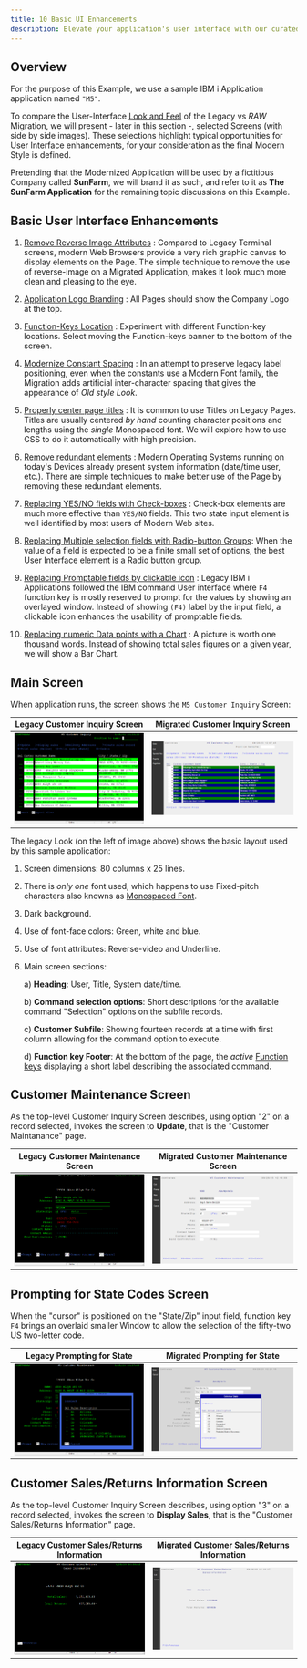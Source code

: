 ```yaml
---
title: 10 Basic UI Enhancements
description: Elevate your application's user interface with our curated list of 10 Basic UI Enhancements. This guide offers practical tips and straightforward improvements that can significantly boost the usability and visual appeal of your software or website. From color schemes and typography to navigation and responsiveness, discover how to make your UI more engaging and user-friendly. Ideal for web developers, UI/UX designers, and anyone looking to make quick yet effective enhancements to their digital products.
---
```


## Overview

For the purpose of this Example, we use a sample IBM i Application application named `"M5"`. 

To compare the User-Interface [Look and Feel](https://en.wikipedia.org/wiki/Look_and_feel) of the Legacy vs *RAW* Migration, we will present - later in this section -, selected Screens (with side by side images). These selections highlight typical opportunities for User Interface enhancements, for your consideration as the final Modern Style is defined.

Pretending that the Modernized Application will be used by a fictitious Company called **SunFarm**, we will brand it as such, and refer to it as **The SunFarm Application** for the remaining topic discussions on this Example.


## Basic User Interface Enhancements

1. [Remove Reverse Image Attributes](./enhance-remove-reverse-image.html) : Compared to Legacy Terminal screens, modern Web Browsers provide a very rich graphic canvas to display elements on the Page. The simple technique to remove the use of reverse-image on a Migrated Application, makes it look much more clean and pleasing to the eye.

2. [Application Logo Branding](./enhance-logo-branding.html) : All Pages should show the Company Logo at the top.

3. [Function-Keys Location](./enhance-function-keys-location.html) : Experiment with different Function-key locations. Select moving the Function-keys banner to the bottom of the screen.

4. [Modernize Constant Spacing](./enhance-modernize-font-appearance.html) : In an attempt to preserve legacy label positioning, even when the constants use a Modern Font family, the Migration adds artificial inter-character spacing that gives the appearance of *Old style Look*.

5. [Properly center page titles](./enhance-title-centering.html) : It is common to use Titles on Legacy Pages. Titles are usually centered *by hand* counting character positions and lengths using the *single* Monospaced font. We will explore how to use CSS to do it automatically with high precision.

6. [Remove redundant elements](./enhance-remove-redundant-elements.html) : Modern Operating Systems running on today's Devices already present system information (date/time user, etc.). There are simple techniques to make better use of the Page by removing these redundant elements.

7. [Replacing YES/NO fields with Check-boxes](./enhance-replace-yesno-checkboxes.html) : Check-box elements are much more effective than `YES/NO` fields. This two state input element is well identified by most users of Modern Web sites. 

8. [Replacing Multiple selection fields with Radio-button Groups](./enhance-replace-yesno-radio-groups.html): When the value of a field is expected to be a finite small set of options, the best User Interface element is a Radio button group.

9. [Replacing Promptable fields by clickable icon](./enhance-prompts-clickable-icon.html) : Legacy IBM i Applications followed the IBM command User interface where `F4` function key is mostly reserved to prompt for the values by showing an overlayed window. Instead of showing `(F4)` label by the input field, a clickable icon enhances the usability of promptable fields.

10. [Replacing numeric Data points with a Chart](./enhance-replace-data-with-chart.html) : A picture is worth one thousand words. Instead of showing total sales figures on a given year, we will show a Bar Chart.

## Main Screen

When application runs, the screen shows the `M5 Customer Inquiry` Screen:

| Legacy Customer Inquiry Screen | Migrated Customer Inquiry Screen |
| :-: | :-: |
| ![Legacy Customer Inquiry Screen](./images/raw-customer-inquiry.png) | ![Migrated Customer Inquiry Screen](./images/migrated-customer-inquiry.png) |
 

The legacy Look (on the left of image above) shows the basic layout used by this sample application:

1. Screen dimensions: 80 columns x 25 lines.
2. There is *only one* font used, which happens to use Fixed-pitch characters also knowns as [Monospaced Font](https://en.wikipedia.org/wiki/Monospaced_font).
3. Dark background.
4. Use of font-face colors: Green, white and blue.
5. Use of font attributes: Reverse-video and Underline.
6. Main screen sections:

   a) **Heading**: User, Title, System date/time.
   
   b) **Command selection options**: Short descriptions for the available command "Selection" options on the subfile records.

   c) **Customer Subfile**: Showing fourteen records at a time with first column allowing for the command option to execute.

   d) **Function key Footer**: At the bottom of the page, the *active* [Function keys](https://en.wikipedia.org/wiki/Function_key) displaying a short label describing the associated command.

## Customer Maintenance Screen 
As the top-level Customer Inquiry Screen describes, using option "2" on a record selected, invokes the screen to **Update**, that is the "Customer Maintanance" page.

| Legacy Customer Maintenance Screen | Migrated Customer Maintenance Screen |
| :-: | :-: |
| ![Customer Maintenance Screen](./images/raw-option-update.png) | ![Migrated Customer Maintenance Screen](./images/migrated-option-update.png) |


## Prompting for State Codes Screen
When the "cursor" is positioned on the "State/Zip" input field, function key `F4` brings an overlaid smaller Window to allow the selection of the fifty-two US two-letter code.

| Legacy Prompting for State | Migrated Prompting for State |
| :-: | :-: |
| ![Legacy Prompting for State](./images/raw-state-prompt.png) | ![Migrated Prompting for State](./images/migrated-state-prompt.png) |


## Customer Sales/Returns Information Screen
As the top-level Customer Inquiry Screen describes, using option "3" on a record selected, invokes the screen to **Display Sales**, that is the "Customer Sales/Returns Information" page.

| Legacy Customer Sales/Returns Information | Migrated Customer Sales/Returns Information |
| :-: | :-: |
| ![Legacy Customer Sales/Returns Information](./images/raw-option-display-sales.png) | ![Migrated Customer Sales/Returns Information](./images/migrated-option-display-sales.png) |





